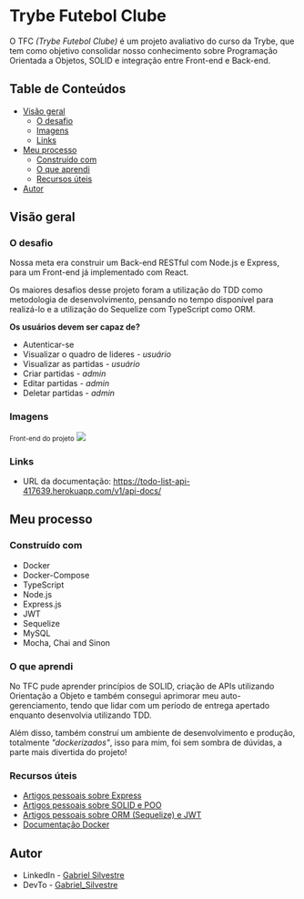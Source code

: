 # Trybe Futebol Clube
O TFC _(Trybe Futebol Clube)_ é um projeto avaliativo do curso da Trybe, que tem como objetivo consolidar nosso conhecimento sobre Programação Orientada a Objetos, SOLID e integração entre Front-end e Back-end.

## Table de Conteúdos

- [Visão geral](#visão-geral)
  - [O desafio](#o-desafio)
  - [Imagens](#imagens)
  - [Links](#links)
- [Meu processo](#meu-processo)
  - [Construído com](#construído-com)
  - [O que aprendi](#o-que-aprendi)
  - [Recursos úteis](#recursos-úteis)
- [Autor](#autor)


## Visão geral

### O desafio

Nossa meta era construir um Back-end RESTful com Node.js e Express, para um Front-end já implementado com React.

Os maiores desafios desse projeto foram a utilização do TDD como metodologia de desenvolvimento, pensando no tempo disponível para realizá-lo e a utilização do Sequelize com TypeScript como ORM.

__Os usuários devem ser capaz de?__
- Autenticar-se
- Visualizar o quadro de lideres - _usuário_
- Visualizar as partidas - _usuário_
- Criar partidas - _admin_
- Editar partidas - _admin_
- Deletar partidas - _admin_

### Imagens

<small>Front-end do projeto</small>
![](./assets/front-example.png)

### Links

- URL da documentação: https://todo-list-api-417639.herokuapp.com/v1/api-docs/


## Meu processo

### Construído com

- Docker
- Docker-Compose
- TypeScript
- Node.js
- Express.js
- JWT
- Sequelize
- MySQL
- Mocha, Chai and Sinon

### O que aprendi

No TFC pude aprender princípios de SOLID, criação de APIs utilizando Orientação a Objeto e também consegui aprimorar meu auto-gerenciamento, tendo que lidar com um período de entrega apertado enquanto desenvolvia utilizando TDD.

Além disso, também construí um ambiente de desenvolvimento e produção, totalmente _"dockerizados"_, isso para mim, foi sem sombra de dúvidas, a parte mais divertida do projeto!


### Recursos úteis

- [Artigos pessoais sobre Express](https://dev.to/gabrielhsilvestre/series/17270)
- [Artigos pessoais sobre SOLID e POO](https://dev.to/gabrielhsilvestre/series/18165)
- [Artigos pessoais sobre ORM (Sequelize) e JWT](https://dev.to/gabrielhsilvestre/series/17605)
- [Documentação Docker](https://docs.docker.com)

## Autor

- LinkedIn - [Gabriel Silvestre](https://www.linkedin.com/in/gabrielh-silvestre/)
- DevTo - [Gabriel_Silvestre](https://dev.to/gabrielhsilvestre)
